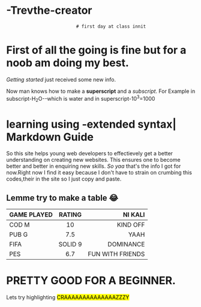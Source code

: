 # -Trevthe-creator
                              # first day at class innit
# First of all the going is fine but for a noob am doing my best.
*Getting started* just received some new info.
 
 Now man knows how to make a **superscript** and a *subscript*.
For Example in subscript-H<sub>2</sub>O--which is water and in superscript-10<sup>3</sup>=1000

# learning using -extended syntax| Markdown Guide
So this site helps young web developers to effectievely get a better understanding on creating new websites.
This ensures one to become better and better in enquiring new skills.  *So yaa* that's the info I got for now.Right now I find it easy because I don't have to strain on crumbing this codes,their in the site so I just copy and paste.


## Lemme try to make a table 😂

| GAME PLAYED | RATING | NI KALI|
| :----------- | :------: | ------: |
|COD M        |  10    |KIND OFF|
|PUB G        |   7.5  |YAAH    |
|FIFA         | SOLID 9|DOMINANCE   |
|PES          |   6.7  |FUN WITH FRIENDS  |
 


 # PRETTY GOOD FOR A BEGINNER.
 Lets try highlighting 
 <mark>CRAAAAAAAAAAAAAAZZZY</mark>
 